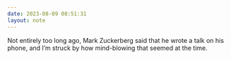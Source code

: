 ```yaml
---
date: 2023-08-09 08:51:31
layout: note
---
```

Not entirely too long ago, Mark Zuckerberg said that he wrote a talk on his phone, and I’m struck by how mind-blowing that seemed at the time. 
